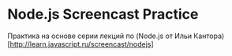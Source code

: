 # Node.js Screencast Practice

Практика на основе серии лекций по (Node.js от Ильи Кантора)[http://learn.javascript.ru/screencast/nodejs]
